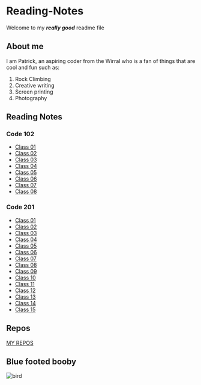 # Reading-Notes
Welcome to my **_really good_** readme file

## About me

I am Patrick, an aspiring coder from the Wirral who is a fan of things that are cool and fun such as:

1. Rock Climbing
2. Creative writing
3. Screen printing
4. Photography

## Reading Notes
### Code 102
- [Class 01](https://PatDownie.github.io/Reading-Notes/code-102/102class01)
- [Class 02](https://PatDownie.github.io/Reading-Notes/code-102/102class02)
- [Class 03](https://PatDownie.github.io/Reading-Notes/code-102/102class03)
- [Class 04](https://PatDownie.github.io/Reading-Notes/code-102/102class04)
- [Class 05](https://PatDownie.github.io/Reading-Notes/code-102/102class05)
- [Class 06](https://PatDownie.github.io/Reading-Notes/code-102/102class06)
- [Class 07](https://PatDownie.github.io/Reading-Notes/code-102/102class07)
- [Class 08](https://PatDownie.github.io/Reading-Notes/code-102/102class08)
### Code 201
- [Class 01](https://PatDownie.github.io/Reading-Notes/code-201/201class01)
- [Class 02](https://PatDownie.github.io/Reading-Notes/code-201/201class02)
- [Class 03](https://PatDownie.github.io/Reading-Notes/code-201/201class03)
- [Class 04](https://PatDownie.github.io/Reading-Notes/code-201/201class04)
- [Class 05](https://PatDownie.github.io/Reading-Notes/code-201/201class05)
- [Class 06](https://PatDownie.github.io/Reading-Notes/code-201/201class06)
- [Class 07](https://PatDownie.github.io/Reading-Notes/code-201/201class07)
- [Class 08](https://PatDownie.github.io/Reading-Notes/code-201/201class08)
- [Class 09](https://PatDownie.github.io/Reading-Notes/code-201/201class09)
- [Class 10](https://PatDownie.github.io/Reading-Notes/code-201/201class10)
- [Class 11](https://PatDownie.github.io/Reading-Notes/code-201/201class11)
- [Class 12](https://PatDownie.github.io/Reading-Notes/code-201/201class12)
- [Class 13](https://PatDownie.github.io/Reading-Notes/code-201/201class13)
- [Class 14](https://PatDownie.github.io/Reading-Notes/code-201/201class14)
- [Class 15](https://PatDownie.github.io/Reading-Notes/code-201/201class15)

## Repos

[MY REPOS](https://github.com/PatDownie?tab=repositories)

## Blue footed booby
![bird](https://www.aquaexpeditions.com/wp-content/uploads/2021/12/1.jpg)
